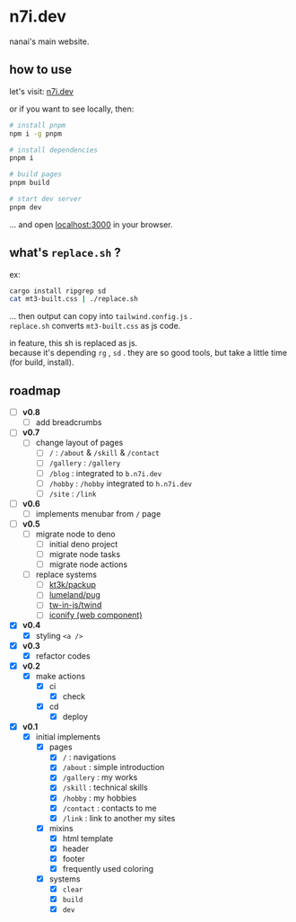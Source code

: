 # n7i.dev

nanai's main website.

## how to use

let's visit: [n7i.dev](https://n7i.dev)

or if you want to see locally, then:

```sh
# install pnpm
npm i -g pnpm

# install dependencies
pnpm i

# build pages
pnpm build

# start dev server
pnpm dev
```

... and open [localhost:3000](http://localhost:3000) in your browser.

## what's `replace.sh` ?

ex:

```sh
cargo install ripgrep sd
cat mt3-built.css | ./replace.sh
```

... then output can copy into `tailwind.config.js` .  
`replace.sh` converts `mt3-built.css` as js code.

in feature, this sh is replaced as js.  
because it's depending `rg` , `sd` . they are so good tools, but take a little time (for build, install).

## roadmap

- [ ] **v0.8**
  - [ ] add breadcrumbs
- [ ] **v0.7**
  - [ ] change layout of pages
    - [ ] `/` : `/about` & `/skill` & `/contact`
    - [ ] `/gallery` : `/gallery`
    - [ ] `/blog` : integrated to `b.n7i.dev`
    - [ ] `/hobby` : `/hobby` integrated to `h.n7i.dev`
    - [ ] `/site` : `/link`
- [ ] **v0.6**
  - [ ] implements menubar from `/` page
- [ ] **v0.5**
  - [ ] migrate node to deno
    - [ ] initial deno project
    - [ ] migrate node tasks
    - [ ] migrate node actions
  - [ ] replace systems
    - [ ] [kt3k/packup](https://github.com/kt3k/packup)
    - [ ] [lumeland/pug](https://github.com/lumeland/pug)
    - [ ] [tw-in-js/twind](https://github.com/tw-in-js/twind)
    - [ ] [iconify (web component)](https://docs.iconify.design/iconify-icon)
- [x] **v0.4**
  - [x] styling `<a />`
- [x] **v0.3**
  - [x] refactor codes
- [x] **v0.2**
  - [x] make actions
    - [x] ci
      - [x] check
    - [x] cd
      - [x] deploy
- [x] **v0.1**
  - [x] initial implements
    - [x] pages
      - [x] `/` : navigations
      - [x] `/about` : simple introduction
      - [x] `/gallery` : my works
      - [x] `/skill` : technical skills
      - [x] `/hobby` : my hobbies
      - [x] `/contact` : contacts to me
      - [x] `/link` : link to another my sites
    - [x] mixins
      - [x] html template
      - [x] header
      - [x] footer
      - [x] frequently used coloring
    - [x] systems
      - [x] `clear`
      - [x] `build`
      - [x] `dev`

